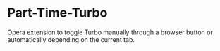 # Part-Time-Turbo
Opera extension to toggle Turbo manually through a browser button or automatically depending on the current tab.
